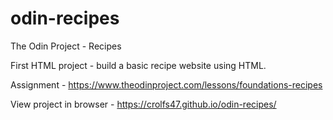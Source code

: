 # odin-recipes

The Odin Project - Recipes

First HTML project - build a basic recipe website using HTML.

Assignment - https://www.theodinproject.com/lessons/foundations-recipes

View project in browser - https://crolfs47.github.io/odin-recipes/